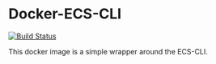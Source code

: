 # Docker-ECS-CLI

[![Build Status](https://cloud.drone.io/api/badges/klamouri/docker-ecs-cli/status.svg)](https://cloud.drone.io/klamouri/docker-ecs-cli)

This docker image is a simple wrapper around the ECS-CLI.
